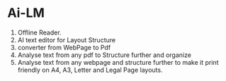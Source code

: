 # Ai-LM
1. Offline Reader.
2. AI text editor for Layout Structure
3. converter from WebPage to Pdf
4. Analyse text from any pdf to Structure further and organize
5. Analyse text from any webpage and structure further to make it print friendly on A4, A3, Letter and Legal Page layouts.
